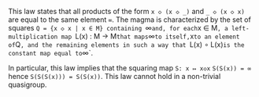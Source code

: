 This law states that all products of the form `x ◇ (x ◇ _)` and `_ ◇ (x ◇ x)` are equal to the same element `∞`.  The magma is characterized by the set of squares `Q = {x ◇ x | x ∈ M} containing `∞` and, for each `x ∈ M`, a left-multiplication map `L(x) : M → M` that maps `∞` to itself, `x` to an element of `Q`, and the remaining elements in such a way that `L(x) ∘ L(x)` is the constant map equal to `∞`.

In particular, this law implies that the squaring map `S: x ↦ x◇x`  `S(S(x)) = ∞` hence `S(S(S(x))) = S(S(x))`.  This law cannot hold in a non-trivial quasigroup.
